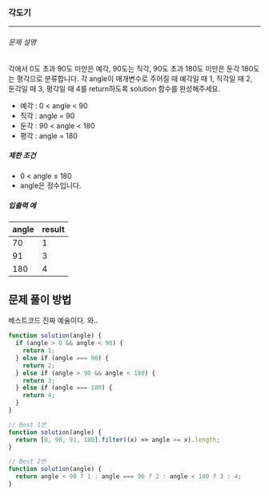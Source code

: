 ### 각도기

---

###### 문제 설명

각에서 0도 초과 90도 미만은 예각, 90도는 직각, 90도 초과 180도 미만은 둔각 180도는 평각으로 분류합니다. 각 angle이 매개변수로 주어질 때 예각일 때 1, 직각일 때 2, 둔각일 때 3, 평각일 때 4를 return하도록 solution 함수를 완성해주세요.

- 예각 : 0 < angle < 90
- 직각 : angle = 90
- 둔각 : 90 < angle < 180
- 평각 : angle = 180

##### 제한 조건

- 0 < angle ≤ 180
- angle은 정수입니다.

##### 입출력 예

| angle | result |
| ----- | ------ |
| 70    | 1      |
| 91    | 3      |
| 180   | 4      |

## 문제 풀이 방법

베스트코드 진짜 예술이다. 와..

```javascript
function solution(angle) {
  if (angle > 0 && angle < 90) {
    return 1;
  } else if (angle === 90) {
    return 2;
  } else if (angle > 90 && angle < 180) {
    return 3;
  } else if (angle === 180) {
    return 4;
  }
}
```

```javascript
// Best 1번
function solution(angle) {
  return [0, 90, 91, 180].filter((x) => angle >= x).length;
}
```

```javascript
// Best 2번
function solution(angle) {
  return angle < 90 ? 1 : angle === 90 ? 2 : angle < 180 ? 3 : 4;
}
```
